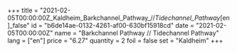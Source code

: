 +++
title = "2021-02-05T00:00:00Z_Kaldheim_Barkchannel_Pathway_//_Tidechannel_Pathway_[en]_false"
id = "b6de14ae-0132-4261-af00-630bf15918cd"
date = "2021-02-05T00:00:00Z"
name = "Barkchannel Pathway // Tidechannel Pathway"
lang = ["en"]
price = "6.27"
quantity = 2
foil = false
set = "Kaldheim"
+++
